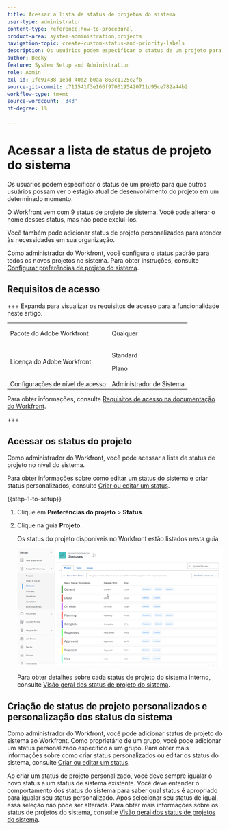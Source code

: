 ```yaml
---
title: Acessar a lista de status de projetos do sistema
user-type: administrator
content-type: reference;how-to-procedural
product-area: system-administration;projects
navigation-topic: create-custom-status-and-priority-labels
description: Os usuários podem especificar o status de um projeto para que outros usuários possam ver o estágio atual de desenvolvimento do projeto em um determinado momento.
author: Becky
feature: System Setup and Administration
role: Admin
exl-id: 1fc91438-1ead-40d2-b0aa-863c1125c2fb
source-git-commit: c711541f3e166f9700195420711d95ce782a44b2
workflow-type: tm+mt
source-wordcount: '343'
ht-degree: 1%

---
```


# Acessar a lista de status de projeto do sistema

Os usuários podem especificar o status de um projeto para que outros usuários possam ver o estágio atual de desenvolvimento do projeto em um determinado momento.

O Workfront vem com 9 status de projeto de sistema. Você pode alterar o nome desses status, mas não pode excluí-los.

Você também pode adicionar status de projeto personalizados para atender às necessidades em sua organização.

Como administrador do Workfront, você configura o status padrão para todos os novos projetos no sistema. Para obter instruções, consulte [Configurar preferências de projeto do sistema](../../../administration-and-setup/set-up-workfront/configure-system-defaults/set-project-preferences.md).

## Requisitos de acesso

+++ Expanda para visualizar os requisitos de acesso para a funcionalidade neste artigo.

<table style="table-layout:auto"> 
 <col> 
 <col> 
 <tbody> 
  <tr> 
   <td>Pacote do Adobe Workfront</td> 
   <td><p>Qualquer</p></td> 
  </tr> 
  <tr> 
   <td>Licença do Adobe Workfront</td> 
   <td><p>Standard</p>
       <p>Plano</p></td>
  </tr> 
  <tr> 
   <td>Configurações de nível de acesso</td> 
   <td>Administrador de Sistema</td> 
  </tr> 
 </tbody> 
</table>

Para obter informações, consulte [Requisitos de acesso na documentação do Workfront](/help/quicksilver/administration-and-setup/add-users/access-levels-and-object-permissions/access-level-requirements-in-documentation.md).

+++

## Acessar os status do projeto

Como administrador do Workfront, você pode acessar a lista de status de projeto no nível do sistema.

Para obter informações sobre como editar um status do sistema e criar status personalizados, consulte [Criar ou editar um status](../../../administration-and-setup/customize-workfront/creating-custom-status-and-priority-labels/create-or-edit-a-status.md).

{{step-1-to-setup}}

1. Clique em **Preferências do projeto** > **Status**.

1. Clique na guia **Projeto**.

   Os status do projeto disponíveis no Workfront estão listados nesta guia.

   ![Status do projeto](assets/project-status.png)

   Para obter detalhes sobre cada status de projeto do sistema interno, consulte [Visão geral dos status de projeto do sistema](../../../administration-and-setup/customize-workfront/creating-custom-status-and-priority-labels/system-project-statuses.md).

## Criação de status de projeto personalizados e personalização dos status do sistema

Como administrador do Workfront, você pode adicionar status de projeto do sistema ao Workfront. Como proprietário de um grupo, você pode adicionar um status personalizado específico a um grupo. Para obter mais informações sobre como criar status personalizados ou editar os status do sistema, consulte [Criar ou editar um status](../../../administration-and-setup/customize-workfront/creating-custom-status-and-priority-labels/create-or-edit-a-status.md).

Ao criar um status de projeto personalizado, você deve sempre igualar o novo status a um status de sistema existente. Você deve entender o comportamento dos status do sistema para saber qual status é apropriado para igualar seu status personalizado. Após selecionar seu status de igual, essa seleção não pode ser alterada. Para obter mais informações sobre os status de projetos do sistema, consulte [Visão geral dos status de projetos do sistema](../../../administration-and-setup/customize-workfront/creating-custom-status-and-priority-labels/system-project-statuses.md).
